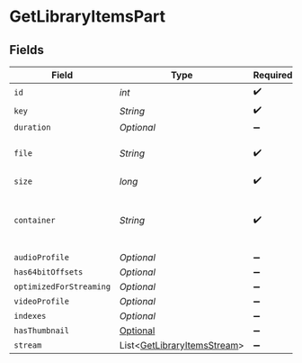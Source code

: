 # GetLibraryItemsPart


## Fields

| Field                                                                                                                | Type                                                                                                                 | Required                                                                                                             | Description                                                                                                          | Example                                                                                                              |
| -------------------------------------------------------------------------------------------------------------------- | -------------------------------------------------------------------------------------------------------------------- | -------------------------------------------------------------------------------------------------------------------- | -------------------------------------------------------------------------------------------------------------------- | -------------------------------------------------------------------------------------------------------------------- |
| `id`                                                                                                                 | *int*                                                                                                                | :heavy_check_mark:                                                                                                   | N/A                                                                                                                  | 119542                                                                                                               |
| `key`                                                                                                                | *String*                                                                                                             | :heavy_check_mark:                                                                                                   | N/A                                                                                                                  | /library/parts/119542/1680457526/file.mkv                                                                            |
| `duration`                                                                                                           | *Optional<Integer>*                                                                                                  | :heavy_minus_sign:                                                                                                   | N/A                                                                                                                  | 11558112                                                                                                             |
| `file`                                                                                                               | *String*                                                                                                             | :heavy_check_mark:                                                                                                   | N/A                                                                                                                  | /movies/Avatar The Way of Water (2022)/Avatar.The.Way.of.Water.2022.2160p.WEB-DL.DDP5.1.Atmos.DV.HDR10.HEVC-CMRG.mkv |
| `size`                                                                                                               | *long*                                                                                                               | :heavy_check_mark:                                                                                                   | N/A                                                                                                                  | 36158371307                                                                                                          |
| `container`                                                                                                          | *String*                                                                                                             | :heavy_check_mark:                                                                                                   | The container format of the media file.<br/>                                                                         | mkv                                                                                                                  |
| `audioProfile`                                                                                                       | *Optional<String>*                                                                                                   | :heavy_minus_sign:                                                                                                   | N/A                                                                                                                  | dts                                                                                                                  |
| `has64bitOffsets`                                                                                                    | *Optional<Boolean>*                                                                                                  | :heavy_minus_sign:                                                                                                   | N/A                                                                                                                  | false                                                                                                                |
| `optimizedForStreaming`                                                                                              | *Optional<Boolean>*                                                                                                  | :heavy_minus_sign:                                                                                                   | N/A                                                                                                                  | false                                                                                                                |
| `videoProfile`                                                                                                       | *Optional<String>*                                                                                                   | :heavy_minus_sign:                                                                                                   | N/A                                                                                                                  | main 10                                                                                                              |
| `indexes`                                                                                                            | *Optional<String>*                                                                                                   | :heavy_minus_sign:                                                                                                   | N/A                                                                                                                  | sd                                                                                                                   |
| `hasThumbnail`                                                                                                       | [Optional<GetLibraryItemsHasThumbnail>](../../models/operations/GetLibraryItemsHasThumbnail.md)                      | :heavy_minus_sign:                                                                                                   | N/A                                                                                                                  | 1                                                                                                                    |
| `stream`                                                                                                             | List<[GetLibraryItemsStream](../../models/operations/GetLibraryItemsStream.md)>                                      | :heavy_minus_sign:                                                                                                   | N/A                                                                                                                  |                                                                                                                      |